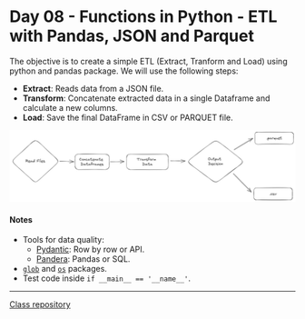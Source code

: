 # Day 08 - Functions in Python - ETL with Pandas, JSON and Parquet

The objective is to create a simple ETL (Extract, Tranform and Load) using python and pandas package. We will use the following steps:

- **Extract**: Reads data from a JSON file.
- **Transform**: Concatenate extracted data in a single Dataframe and calculate a new columns.
- **Load**: Save the final DataFrame in CSV or PARQUET file. 

![Teste](image.png)


#### Notes
- Tools for data quality:
    - [Pydantic](https://docs.pydantic.dev/latest/): Row by row or API.
    - [Pandera](https://pandera.readthedocs.io/en/stable/): Pandas or SQL.
- [`glob`](https://docs.python.org/3/library/glob.html) and [`os`](https://docs.python.org/3/library/os.html) packages.
- Test code inside `if __main__ == '__name__'`.

--------------
[Class repository](https://github.com/lvgalvao/data-engineering-roadmap/tree/main/bootcamp/aula08)
